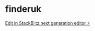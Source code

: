 # finderuk

[Edit in StackBlitz next generation editor ⚡️](https://stackblitz.com/~/github.com/WaleeA/finderuk)